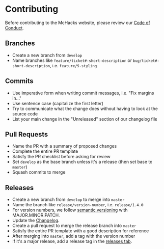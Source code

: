 # Contributing

Before contributing to the McHacks website, please review our [Code of Conduct](https://github.com/hackmcgill/mchacks7/blob/develop/docs/CODE_OF_CONDUCT.md).

## Branches

- Create a new branch from `develop`
- Name branches like `feature/ticket#-short-description` or `bug/ticket#-short-description`, i.e. `feature/9-styling`

## Commits

- Use imperative form when writing commit messages, i.e. "Fix margins in..."
- Use sentence case (capitalize the first letter)
- Try to communicate what the change does without having to look at the source code
- List your main change in the "Unreleased" section of our changelog file

## Pull Requests

- Name the PR with a summary of proposed changes
- Complete the entire PR template
- Satisfy the PR checklist before asking for review
- Set `develop` as the base branch unless it's a release (then set base to `master`)
- Squash commits to merge

## Releases

- Create a new branch from `develop` to merge into `master`
- Name the branch like `release/version-number`, i.e. `release/1.4.0`
- For version numbers, we follow [semantic versioning](https://semver.org/) with MAJOR.MINOR.PATCH.
- Update the [Changelog](https://github.com/hackmcgill/mchacks7/blob/develop/docs/CHANGELOG.md).
- Create a pull request to merge the release branch into `master`
- Satisfy the entire PR template with a good description for reference
- After merging into `master`, add a tag with the version number
- If it's a major release, add a release tag in the [releases tab](https://github.com/hackmcgill/mchacks7/releases).

